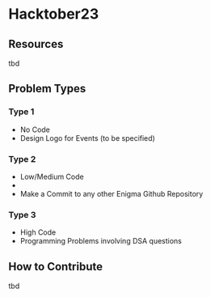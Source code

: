 # Hacktober23
## Resources
tbd

## Problem Types
### Type 1
- No Code
- Design Logo for Events (to be specified)
  
### Type 2
- Low/Medium Code
-
- Make a Commit to any other Enigma Github Repository

### Type 3
- High Code
- Programming Problems involving DSA questions

## How to Contribute
tbd
